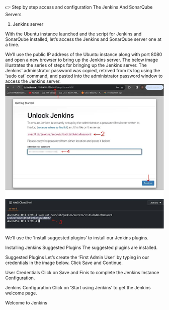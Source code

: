 👉 Step by step access and configuration The Jenkins And SonarQube Servers

1. Jenkins server


With the Ubuntu instance launched and the script for Jenkins and SonarQube installed, let’s access the Jenkins and SonarQube server one at a time.

We’ll use the public IP address of the Ubuntu instance along with port 8080 and open a new browser to bring up the Jenkins server. The below image illustrates the series of steps for bringing up the Jenkins server. The Jenkins’ adminstrator password was copied, retrived from its log using the ‘sudo cat’ command, and pasted into the administrator password window to access the Jenkins server.
![](https://github.com/smitwaman/devops-netflix-pipeline/blob/main/images/netflix-demo-images/Jenkins/1711377059068648242202523632176.jpg)

We’ll use the ‘Install suggested plugins’ to install our Jenkins plugins.


Installing Jenkins Suggested Plugins
The suggested plugins are installed.


Suggested Plugins
Let’s create the ‘First Admin User’ by typing in our credentials in the image below. Click Save and Continue.


User Credentials
Click on Save and Finis to complete the Jenkins Instance Configuration.


Jenkins Configuration
Click on ‘Start using Jenkins’ to get the Jenkins welcome page.



Welcome to Jenkins